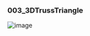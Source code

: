 ### 003_3DTrussTriangle

![image](https://github.com/yishizu/GEL_GH_Archive/blob/main/001_Kangaroo/003.jpg)
